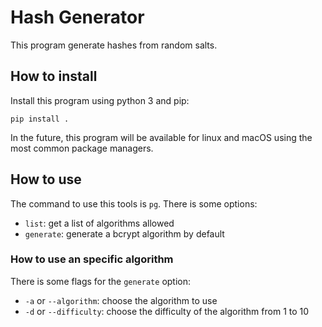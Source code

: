 # Hash Generator

This program generate hashes from random salts.

## How to install

Install this program using python 3 and pip:

```pip install .```

In the future, this program will be available for linux and macOS using the most common package managers.

## How to use

The command to use this tools is `pg`. There is some options:

- `list`: get a list of algorithms allowed
- `generate`: generate a bcrypt algorithm by default

### How to use an specific algorithm

There is some flags for the `generate` option:

- `-a` or `--algorithm`: choose the algorithm to use
- `-d` or `--difficulty`: choose the difficulty of the algorithm from 1 to 10
